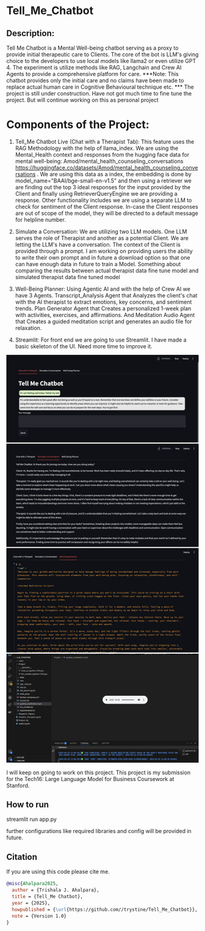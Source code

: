 # Tell_Me_Chatbot

## Description:
Tell Me Chatbot is a Mental Well-being chatbot serving as a proxy to provide initial therapeutic care to Clients. The core of the bot is LLM's giving choice to the developers to use local models like llama2 or even utilize GPT 4. The experiment is utilize methods like RAG, Langchain and Crew AI Agents to provide a comprehensive platform for care.
***Note: This chatbot provides only the initial care and no claims have been made to replace actual human care in Cognitive Behavioural technique etc.
*** The project is still under construction. Have not got much time to fine tune the project. But will continue working on this as personal project

# Components of the Project:

1. Tell_Me Chatbot Live (Chat with a Therapist Tab): This feature uses the RAG Methodology with the help of llama_index. We are using the Mental_Health context and responses from the hugging face data for mental well-being: Amod/mental_health_counseling_conversations https://huggingface.co/datasets/Amod/mental_health_counseling_conversations . We are using this data as a index, the embedding is done by model_name="BAAI/bge-small-en-v1.5" and then using a retriever we are finding out the top 3 ideal responses for the input provided by the Client and finally using RetrieverQueryEngine we are providing a response. Other functionality includes we are using a separate LLM to check for sentiment of the Client response. In-case the Client responses are out of scope of the model, they will be directed to a default message for helpline number. 

2. Simulate a Conversation: We are utilizing two LLM models. One LLM serves the role of Therapist and another as a potential Client. We are letting the LLM's have a conversation. The context of the Client is provided through a prompt. I am working on providing users the ability to write their own prompt and in future a download option so that one can have enough data in future to train a Model. Something about comparing the results between actual therapist data fine tune model and simulated therapist data fine tuned model

3. Well-Being Planner: Using Agentic AI and with the help of Crew AI we have 3 Agents. Transcript_Analysis Agent that Analyzes the client's chat with the AI therapist to extract emotions, key concerns, and sentiment trends. Plan Generator Agent that Creates a personalized 1-week plan with activities, exercises, and affirmations. And Meditation Audio Agent that Creates a guided meditation script and generates an audio file for relaxation.

4. Streamlit: For front end we are going to use Streamlit. I have made a basic skeleton of the UI. Need more time to improve it.

![Alt text](images/live_chat.png)
![Alt text](images/simulated_chat.png)
![Alt text](images/well_being_planner.png)
![Alt text](images/recording.png)

I will keep on going to work on this project. This project is my submission for the Tech16: Large Language Model for Business Coursework at Stanford. 

## How to run
streamlit run app.py

further configurations like required libraries and config will be provided in future.

## Citation
If you are using this code please cite me.

```bibtex
@misc{Ahalpara2025,
  author = {Trishala J. Ahalpara},
  title = {Tell_Me Chatbot},
  year = {2025},
  howpublished = {\url{https://github.com//trystine/Tell_Me_Chatbot}},
  note = {Version 1.0}
}
